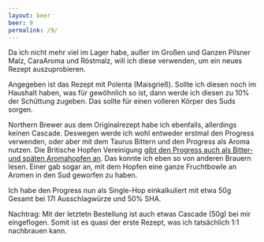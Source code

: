 ```yaml
---
layout: beer
beer: 9
permalink: /9/
---
```


Da ich nicht mehr viel im Lager habe, außer im Großen und Ganzen Pilsner Malz, CaraAroma und Röstmalz, will ich diese verwenden, um ein neues Rezept auszuprobieren.

Angegeben ist das Rezept mit Polenta (Maisgrieß). Sollte ich diesen noch im Haushalt haben, was für gewöhnlich so ist, dann werde ich diesen zu 10% der Schüttung zugeben. Das sollte für einen volleren Körper des Suds sorgen.

Northern Brewer aus dem Originalrezept habe ich ebenfalls, allerdings keinen Cascade. Deswegen werde ich wohl entweder erstmal den Progress verwenden, oder aber mit dem Taurus Bittern und den Progress als Aroma nutzen. Die Britische Hopfen Vereinigung [gibt den Progress auch als Bitter- und späten Aromahopfen an](http://www.britishhops.org.uk/progress/). Das konnte ich eben so von anderen Brauern lesen. Einer gab sogar an, mit dem Hopfen eine ganze Fruchtbowle an Aromen in den Sud geworfen zu haben.

Ich habe den Progress nun als Single-Hop einkalkuliert mit etwa 50g Gesamt bei 17l Ausschlagwürze und 50% SHA.

Nachtrag: Mit der letztetn Bestellung ist auch etwas Cascade (50g) bei mir eingeflogen. Somit ist es quasi der erste Rezept, was ich tatsächlich 1:1 nachbrauen kann.
